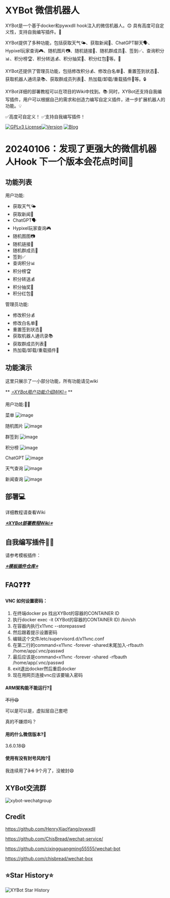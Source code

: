 # XYBot 微信机器人

XYBot是一个基于docker和pywxdll hook注入的微信机器人。😊 具有高度可自定义性，支持自我编写插件。🚀

XYBot提供了多种功能，包括获取天气🌤️、获取新闻📰、ChatGPT聊天🗣️、Hypixel玩家查询🎮、随机图片📷、随机链接🔗、随机群成员👥、签到✅、查询积分📊、积分榜🏆、积分转送💰、积分抽奖🎁、积分红包🧧等。🎉

XYBot还提供了管理员功能，包括修改积分💰、修改白名单📝、重置签到状态🔄、获取机器人通讯录📚、获取群成员列表👥、热加载/卸载/重载插件🔄等。🔒

XYBot详细的部署教程可以在项目的Wiki中找到。📚 同时，XYBot还支持自我编写插件，用户可以根据自己的需求和创造力编写自定义插件，进一步扩展机器人的功能。💡

✅高度可自定义！
✅支持自我编写插件！

[![GPLv3 License](https://img.shields.io/badge/License-GPL%20v3-red.svg)](https://opensource.org/licenses/)[![Version](https://img.shields.io/badge/Version-0.0.5-orange.svg)](https://github.com/HenryXiaoYang/XYBot)
[![Blog](https://img.shields.io/badge/Blog-@HenryXiaoYang-yellow.svg)](https://yangres.com)

# 20240106：发现了更强大的微信机器人Hook 下一个版本会花点时间🤔

## 功能列表

用户功能:

- 获取天气🌤️
- 获取新闻📰
- ChatGPT🗣️
- Hypixel玩家查询🎮
- 随机图图📷
- 随机链接🔗
- 随机群成员👥
- 签到✅
- 查询积分📊
- 积分榜🏆
- 积分转送💰
- 积分抽奖🎁
- 积分红包🧧

管理员功能:

- 修改积分💰
- 修改白名单📝
- 重置签到状态🔄
- 获取机器人通讯录📚
- 获取群成员列表👥
- 热加载/卸载/重载插件🔄

## 功能演示

这里只展示了一小部分功能，所有功能请见wiki

**
_[⭐️XYBot用户功能介绍WIKI⭐️](https://github.com/HenryXiaoYang/XYBot/wiki/%E7%94%A8%E6%88%B7%E5%8A%9F%E8%83%BD%E4%BB%8B%E7%BB%8D)_
**

用户功能:🧑‍🏫

菜单
![image](https://github.com/HenryXiaoYang/HXY_Readme_Images/blob/main/XYBot/XYBot_1_menu.gif?raw=true)

随机图片
![image](https://github.com/HenryXiaoYang/HXY_Readme_Images/blob/main/XYBot/XYBot_2_randompic.gif?raw=true)

群签到
![image](https://github.com/HenryXiaoYang/HXY_Readme_Images/blob/main/XYBot/XYBot_3_Signin.gif?raw=true)

积分榜
![image](https://github.com/HenryXiaoYang/HXY_Readme_Images/blob/main/XYBot/XYBot_4_pointrank.gif?raw=true)

ChatGPT
![image](https://github.com/HenryXiaoYang/HXY_Readme_Images/blob/main/XYBot/XYBot_5_gpt.gif?raw=true)

天气查询
![image](https://github.com/HenryXiaoYang/HXY_Readme_Images/blob/main/XYBot/XYBot_6_weather.gif?raw=true)

新闻查询
![image](https://github.com/HenryXiaoYang/HXY_Readme_Images/blob/main/XYBot/XYBot_7_news.gif?raw=true)

## 部署💻

详细教程请查看Wiki

**_[⭐️XYBot部署教程Wiki⭐️](https://github.com/HenryXiaoYang/XYBot/wiki/%E9%83%A8%E7%BD%B2%E6%95%99%E7%A8%8B)_**

## 自我编写插件🧑‍💻

请参考模板插件：

**_[⭐️模板插件仓库⭐️](https://github.com/HenryXiaoYang/XYBot-Plugin-Framework)_**

## FAQ❓❓❓

#### VNC 如何设置密码：

1. 在终端docker ps 找出XYBot的容器的CONTAINER ID
2. 执行docker exec -it (XYBot的容器的CONTAINER ID) /bin/sh
3. 在容器内执行x11vnc --storepasswd
4. 然后跟着提示设置密码
5. 编辑这个文件/etc/supervisord.d/x11vnc.conf
6. 在第二行的command=x11vnc -forever -shared末尾加入-rfbauth /home/app/.vnc/passwd
7. 最后应该是command=x11vnc -forever -shared -rfbauth /home/app/.vnc/passwd
8. exit退出docker然后重启docker
9. 现在用网页连接vnc应该要输入密码

#### ARM架构能不能运行?🤔️

~~不行😩~~

可以是可以是，虚拟层自己套吧

真的不嫌烦吗？

#### 用的什么微信版本?🤔️

3.6.0.18😄

#### 使用有没有封号风险?🤔️

我连续用了~~3 6~~ 9个月了，没被封😄

## XYBot交流群

![xybot-wechatgroup](https://file.yangres.com/xybot-wechatgroup.jpeg)

## Credit

https://github.com/HenryXiaoYang/pywxdll

https://github.com/ChisBread/wechat-service/

https://github.com/cixingguangming55555/wechat-bot

https://github.com/chisbread/wechat-box

## ⭐️Star History⭐️

<picture>
  <source
    media="(prefers-color-scheme: dark)"
    srcset="
      https://api.star-history.com/svg?repos=HenryXiaoYang/XYBot&type=Date&theme=dark
    "
  />
  <source
    media="(prefers-color-scheme: light)"
    srcset="
      https://api.star-history.com/svg?repos=HenryXiaoYang/XYBot&type=Date
    "
  />
  <img
    alt="XYBot Star History"
    src="https://api.star-history.com/svg?repos=HenryXiaoYang/XYBot&type=Date"
  />
</picture>
